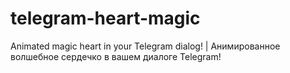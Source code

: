 # telegram-heart-magic
 Animated magic heart in your Telegram dialog! | Анимированное волшебное сердечко в вашем диалоге Telegram!

